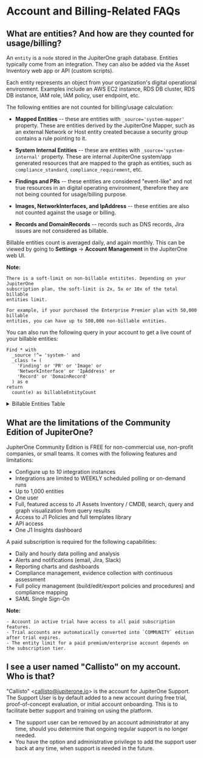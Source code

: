 # Account and Billing-Related FAQs

## What are entities? And how are they counted for usage/billing?

An `entity` is a `node` stored in the JupiterOne graph database. Entities typically come from an integration. They can also be added via the Asset Inventory web app or API (custom scripts).

Each entity represents an object from your organization's digital operational environment. Examples include an AWS EC2 instance, RDS DB cluster, RDS DB instance, IAM role, IAM policy, user endpoint, etc.

The following entities are not counted for billing/usage calculation:

- **Mapped Entities** -- these are entities with `_source='system-mapper'` property. These are entities derived by the JupiterOne Mapper, such as an external Network or Host entity created because a security group contains a rule pointing to it.

- **System Internal Entities** -- these are entities with `_source='system-internal'` property. These are internal JupiterOne system/app generated resources that are mapped to the graph as entities, such as `compliance_standard`,  `compliance_requirement`, etc.

- **Findings and PRs** -- these entities are considered "event-like" and not true resources in an digital operating environment, therefore they are not being counted for usage/billing purpose.

- **Images, NetworkInterfaces, and IpAddress** -- these entities are also not counted against the usage or billing.

- **Records and DomainRecords** -- records such as DNS records, Jira issues are not considered as billable.

Billable entities count is averaged daily, and again monthly. This can be viewed by going to **Settings** -> **Account Management** in the JupiterOne web UI.

**Note:**

    There is a soft-limit on non-billable entitites. Depending on your JupiterOne
    subscription plan, the soft-limit is 2x, 5x or 10x of the total billable
    entities limit.
    
    For example, if your purchased the Enterprise Premier plan with 50,000 billable
    entities, you can have up to 500,000 non-billable entities.

You can also run the following query in your account to get a live count of your billable entities:

```j1ql
Find * with
  _source !^= 'system-' and
  _class != (
    'Finding' or 'PR' or 'Image' or 
    'NetworkInterface' or 'IpAddress' or 
    'Record' or 'DomainRecord'
  ) as e
return
  count(e) as billableEntityCount
```

<!--THE FOLLOW SECTION IS AUTO-GENERATED. DO NOT EDIT.-->
<!--BEGIN Entity Billing Reference table-->

<details><summary>Billable Entities Table</summary>

| Entity                     | Description                              | Billable |
| -------------------------- | ---------------------------------------- | -------- |
| `AccessKey`                | A key used to grant access, such as ssh-key, access-key, api-key/token, mfa-token/device, etc. | Yes      |
| `AccessPolicy`             | A policy for access control assigned to a Host, Role, User, UserGroup, or Service. | Yes      |
| `AccessRole`               | An access control role mapped to a Principal (e.g. user, group, or service). | Yes      |
| `Account`Entity            | An organizational account for a service or a set of services (e.g. AWS, Okta, Bitbucket Team, Google G-Suite account, Apple Developer Account). Each Account should be connected to a Service.Description | Yes      |
| `Application`              | A software product or application.       | Yes      |
| `ApplicationEndpoint`      | An application endpoint is a program interface that either initiates or receives a request, such as an API. | Yes      |
| `Assessment`               | An object to represent an assessment, including both compliance assessment such as a HIPAA Risk Assessment or a technical assessment such as a Penetration Testing. Each assessment should have findings (e.g. Vulnerability or Risk) associated. | Yes      |
| `Attacker`                 | An attacker or threat actor.             | Yes      |
| `Backup`                   | A specific repository or data store containing backup data. | Yes      |
| `Certificate`              | A digital Certificate such as an SSL or S/MIME certificate. | Yes      |
| `Channel`                  | A communication channel, such as a Slack channel or AWS SNS topic. | Yes      |
| `Cluster`                  | A cluster of compute or database resources/workloads. | Yes      |
| `CodeCommit`               | A code commit to a repo. The commit id is captured in the _id property of the Entity. | No       |
| `CodeDeploy`               | A code deploy job.                       | Yes      |
| `CodeModule`               | A software module. Such as an npm_module or java_library. | Yes      |
| `CodeRepo`                 | A source code repository. A CodeRepo is also a DataRepository therefore should carry all the required properties of DataRepository. | Yes      |
| `CodeReview`               | A code review record.                    | Yes      |
| `Configuration`            | A Configuration contains definitions that describe a resource such as a Task, Deployment or Workload. For example, an `aws_ecs_task_definition` is a `Configuration`. | Yes      |
| `Container`                | A standard unit of software that packages up code and all its dependencies and configurations. | Yes      |
| `Control`                  | A security or IT Control. A control can be implemented by a vendor/service, a person/team, a program/process, an automation code/script/configuration, or a system/host/device. Therefore, this is most likely an additional Class applied to a Service (e.g. Okta SSO), a Device (e.g. a physical firewall), or a HostAgent (e.g. Carbon Black CbDefense Agent). Controls are mapped to security policy procedures and compliance standards/requirements. | Yes      |
| `ControlPolicy`            | An technical or operational policy with rules that govern (or enforce, evaluate, monitor) a security control. | Yes      |
| `CryptoKey`                | A key used to perform cryptographic functions, such as an encryption key. | Yes      |
| `DataObject`               | An individual data object, such as an aws-s3-object, sharepoint-document, source-code, or a file (on disk). The exact data type is described in the _type property of the Entity. | No       |
| `DataStore`                | A virtual repository where data is stored, such as aws-s3-bucket, aws-rds-cluster, aws-dynamodb-table, bitbucket-repo, sharepoint-site, docker-registry. The exact type is described in the _type property of the Entity. | Yes      |
| `Database`                 | A database cluster/instance.             | Yes      |
| `Deployment`               | A deployment of code, application, infrastructure or service. For example, a Kubernetes deployment. An auto scaling group is also considered a deployment. | Yes      |
| `Device`                   | A physical device or media, such as a server, laptop, workstation, smartphone, tablet, router, firewall, switch, wifi-access-point, usb-drive, etc. The exact data type is described in the _type property of the Entity. | Yes      |
| `Directory`                | Directory, such as LDAP or Active Directory. | Yes      |
| `Disk`                     | A disk storage device such as an AWS EBS volume | Yes      |
| `Document`                 | A document or data object.               | No       |
| `Domain`                   | An internet domain.                      | Yes      |
| `DomainRecord`             | The DNS Record of a Domain Zone.         | No       |
| `DomainZone`               | The DNS Zone of an Internet Domain.      | Yes      |
| `Finding`                  | A security finding, which may be a vulnerability or just an informative issue. A single finding may impact one or more resources. The `IMPACTS` relationship between the Vulnerability and the resource entity that was impacted serves as the record of the finding. The `IMPACTS` relationship carries properties such as 'identifiedOn', 'remediatedOn', 'remediationDueOn', 'issueLink', etc. | No       |
| `Firewall`                 | A piece of hardware or software that protects a network/host/application. | Yes      |
| `Framework`                | An object to represent a standard compliance or technical security framework. | Yes      |
| `Function`                 | A virtual application function. For example, an aws_lambda_function, azure_function, or google_cloud_function | Yes      |
| `Gateway`                  | A gateway/proxy that can be a system/appliance or software service, such as a network router or application gateway. | Yes      |
| `Group`                    | A defined, generic group of Entities. This could represent a group of Resources, Users, Workloads, DataRepositories, etc. | Yes      |
| `Host`                     | A compute instance that itself owns a whole network stack and serves as an environment for workloads. Typically it runs an operating system. The exact host type is described in the _type property of the Entity. The UUID of the host should be captured in the _id property of the Entity | Yes      |
| `HostAgent`                | A software agent or sensor that runs on a host/endpoint. | Yes      |
| `Image`                    | A system image. For example, an AWS AMI (Amazon Machine Image). | No       |
| `Incident`                 | An operational or security incident.     | Yes      |
| `Internet`                 | The Internet node in the graph. There should be only one Internet node. | No       |
| `IpAddress`                | An re-assignable IpAddress resource entity. Do not create an entity for an IP Address *configured* on a Host. Use this only if the IP Address is a reusable resource, such as an Elastic IP Address object in AWS. | No       |
| `Key`                      | An ssh-key, access-key, api-key/token, pgp-key, etc. | Yes      |
| `Logs`                     | A specific repository or destination containing application, network, or system logs. | Yes      |
| `Module`                   | A software or hardware module. Such as an npm_module or java_library. | Yes      |
| `Network`                  | A network, such as an aws-vpc, aws-subnet, cisco-meraki-vlan. | Yes      |
| `NetworkEndpoint`          | A network endpoint for connecting to or accessing network resources. For example, NFS mount targets or VPN endpoints. | Yes      |
| `NetworkInterface`         | An re-assignable software defined network interface resource entity. Do not create an entity for a network interface *configured* on a Host. Use this only if the network interface is a reusable resource, such as an Elastic Network Interface object in AWS. | No       |
| `Organization`             | An organization, such as a company (e.g. JupiterOne) or a business unit (e.g. HR). An organization can be internal or external. Note that there is a more specific Vendor class. | Yes      |
| `PR`                       | A pull request.                          | No       |
| `PasswordPolicy`           | A password policy is a specific `Ruleset`. It is separately defined because of its pervasive usage across digital environments and the well known properties (such as length and complexity) unique to a password policy. | Yes      |
| `Person`                   | An entity that represents an actual person, such as an employee of an organization. | Yes      |
| `Policy`                   | A written policy documentation.          | Yes      |
| `Procedure`                | A written procedure and control documentation. A Procedure typically `IMPLEMENTS` a parent Policy. An actual Control further `IMPLEMENTS` a Procedure. | Yes      |
| `Process`                  | A compute process -- i.e. an instance of a computer program / software application that is being executed by one or many threads. This is NOT a program level operational process (i.e. a Procedure). | Yes      |
| `Product`                  | A product developed by the organization, such as a software product. | Yes      |
| `Program`                  | A program. For example, a bug bounty/vuln disclosure program. | Yes      |
| `Project`                  | A software development project. Can be used for other generic projects as well but the defined properties are geared towards software development projects. | Yes      |
| `Queue`                    | A scheduling queue of computing processes or devices. | Yes      |
| `Record`                   | A DNS record; or an official record (e.g. Risk); or a written document (e.g. Policy/Procedure); or a reference (e.g. Vulnerability/Weakness). The exact record type is captured in the _type property of the Entity. | No       |
| `Repository`               | A repository that contains resources. For example, a Docker container registry repository hosting Docker container images. | Yes      |
| `Requirement`              | An individual requirement for security, compliance, regulation or design. | Yes      |
| `Resource`                 | A generic assignable resource. A resource is typically non-functional by itself unless used by or attached to a host or workload. | Yes      |
| `Review`                   | A review record.                         | Yes      |
| `Risk`                     | An object that represents an identified Risk as the result of an Assessment. The collection of Risk objects in JupiterOne make up the Risk Register. A Control may have a `MITIGATES` relationship to a Risk. | Ye       |
| `Root`                     | The root node in the graph. There should be only one Root node per organization account. | Yes      |
| `Rule`                     | An operational or configuration compliance rule, often part of a Ruleset. | Yes      |
| `Ruleset`                  | An operational or configuration compliance ruleset with rules that govern (or enforce, evaluate, monitor) a security control or IT system. | Yes      |
| `Scanner`                  | A system vulnerability, application code or network infrastructure scanner. | Yes      |
| `Section`                  | An object to represent a section such as a compliance section. | Yes      |
| `Service`                  | A service provided by a vendor.          | Yes      |
| `Site`                     | The physical location of an organization. A Person (i.e. employee) would typically has a relationship to a Site (i.e. located_at or work_at). Also used as the abstract reference to AWS Regions. | Yes      |
| `Standard`                 | An object to represent a standard such as a compliance or technical standard. | Yes      |
| `Subscription`             | A subscription to a service or channel.  | Yes      |
| `Task`                     | A computational task. Examples include AWS Batch Job, ECS Task, etc. | Yes      |
| `Team`                     | A team consists of multiple member Person entities. For example, the Development team or the Security team. | Yes      |
| `ThreatIntel`              | Threat intelligence captures information collected from vulnerability risk analysis by those with substantive expertise and access to all-source information. Threat intelligence helps a security professional determine the risk of a vulnerability finding to their organization. | Yes      |
| `Training`                 | A training module, such as a security awareness training or secure development training. | Yes      |
| `User`                     | A user account/login to access certain systems and/or services. Examples include okta-user, aws-iam-user, ssh-user, local-user (on a host), etc. | Yes      |
| `UserGroup`                | A user group, typically associated with some type of access control, such as a group in Okta or in Office365. If a UserGroup has an access policy attached, and all member Users of the UserGroup would inherit the policy. | Yes      |
| `Vault`                    | A collection of secrets such as a key ring | Yes      |
| `Vendor`                   | An external organization that is a vendor or service provider. | Yes      |
| `Vulnerability`            | A security vulnerability (application or system or infrastructure). A single vulnerability may relate to multiple findings and impact multiple resources. The `IMPACTS` relationship between the Vulnerability and the resource entity that was impacted serves as the record of the finding. The `IMPACTS` relationship carries properties such as 'identifiedOn', 'remediatedOn', 'remediationDueOn', 'issueLink', etc. | Yes      |
| `Weakness`                 | A security weakness.                     | Yes      |
| `Workload`                 | A virtual compute instance, it could be an aws-ec2-instance, a docker-container, an aws-lambda-function, an application-process, or a vmware-instance. The exact workload type is described in the _type property of the Entity. | Yes      |
| [System Mapped Entities]   | Entities with `_source='system-mapper'`  | No       |
| [System Internal Entities] | Entities with `_source='system-internal'` | No       |
| [Custom Created Entities]  | Entities created with a custom-defined _class or _type | Yes      |

</details>
<!--END Entity Billing Reference table-->

## What are the limitations of the Community Edition of JupiterOne? 

JupiterOne Community Edition is FREE for non-commercial use, non-profit companies, or small teams. It comes with the following features and limitations:

- Configure up to *10* integration instances
- Integrations are limited to WEEKLY scheduled polling or on-demand runs
- Up to 1,000 entities
- One user
- Full, featured access to J1 Assets Inventory / CMDB, search, query and 
  graph visualization from query results
- Access to J1 Policies and full templates library
- API access
- One J1 Insights dashboard

A paid subscription is required for the following capabilities:

- Daily and hourly data polling and analysis
- Alerts and notifications (email, Jira, Slack)
- Reporting charts and dashboards
- Compliance management, evidence collection with continuous assessment
- Full policy management (build/edit/export policies and procedures) and compliance mapping
- SAML Single Sign-On

**Note:**

    - Account in active trial have access to all paid subscription features.
    - Trial accounts are automatically converted into `COMMUNITY` edition after trial expires.
    - The entity limit for a paid premium/enterprise account depends on the subscription tier.

## I see a user named "Callisto" on my account. Who is that?

"Callisto" \<callisto@jupiterone.io\> is the account for JupiterOne Support. The Support User is by default added to a new account during free trial, proof-of-concept evaluation, or initial account onboarding. This is to facilitate better support and training on using the platform.

- The support user can be removed by an account administrator at any time, should you determine that ongoing regular support is no longer needed.
- You have the option and administrative privilege to add the support user back at any time, when support is needed in the future.

